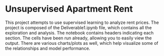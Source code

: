 # Unsupervised Apartment Rent

This project attempts to use supervised learning to analyze rent prices. The project is composed of the Deliverable1.ipynb file, which contains all the exploration and analysis. The notebook contains headers indicating each section. The cells have been run already, allowing you to easily view the output. There are various charts/plots as well, which help visualize some of the relationships and model performance.
